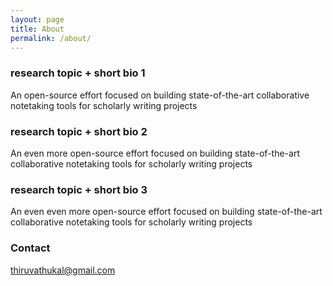 ```yaml
---
layout: page
title: About
permalink: /about/
---
```


### research topic + short bio 1

An open-source effort focused on building state-of-the-art collaborative notetaking tools for scholarly writing projects

### research topic + short bio 2

An even more open-source effort focused on building state-of-the-art collaborative notetaking tools for scholarly writing projects

### research topic + short bio 3

An even even more open-source effort focused on building state-of-the-art collaborative notetaking tools for scholarly writing projects

### Contact

[thiruvathukal@gmail.com](mailto:thiruvathukal@gmail.com)
